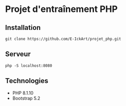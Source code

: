 # Projet d'entraînement PHP

## Installation

`git clone https://github.com/E-IckArt/projet_php.git`

## Serveur

`php -S localhost:8080`

## Technologies

- PHP 8.1.10
- Bootstrap 5.2
